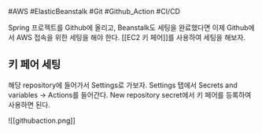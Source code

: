 #AWS #ElasticBeanstalk #Git #Github_Action  #CI/CD

Spring 프로젝트를 Github에 올리고, Beanstalk도 세팅을 완료했다면 이제 Github에서 AWS 접속을 위한 세팅을 해야 한다. [[EC2 키 페어]]를 사용하여 세팅을 해보자.

## 키 페어 세팅
해당 repository에 들어가서 Settings로 가보자. Settings 탭에서 Secrets and variables → Actions를 들어간다. New repository secret에서 키 페어를 등록하여 사용하면 된다.

![[githubaction.png]]